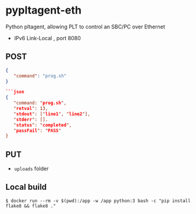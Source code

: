 # pypltagent-eth

Python pltagent, allowing PLT to control an SBC/PC over Ethernet

- IPv6 Link-Local , port 8080

## POST

```json
{
   "command": "prog.sh"
}

```json
{
   "command: "prog.sh",
   "retval": 13,
   "stdout": ["line1", "line2"],
   "stderr": [].
   "status": "completed",
   "passFail": "PASS"
}
```

## PUT

- ``uploads`` folder

## Local build

```
$ docker run --rm -v $(pwd):/app -w /app python:3 bash -c "pip install flake8 && flake8 ."
```

